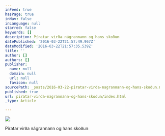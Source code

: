 ```yaml
---
inFeed: true
hasPage: true
inNav: false
inLanguage: null
starred: false
keywords: []
description: Píratar virða nágrannann og hans skoðun
datePublished: '2016-03-22T21:57:49.967Z'
dateModified: '2016-03-22T21:57:35.539Z'
title: ''
author: []
authors: []
publisher:
  name: null
  domain: null
  url: null
  favicon: null
sourcePath: _posts/2016-03-22-piratar-virda-nagrannann-og-hans-skodun.md
published: true
url: piratar-virda-nagrannann-og-hans-skodun/index.html
_type: Article

---
```

![](https://the-grid-user-content.s3-us-west-2.amazonaws.com/b2b7d4ff-567b-443e-a8f1-393b13ca24a9.jpg)

Píratar virða nágrannann og hans skoðun